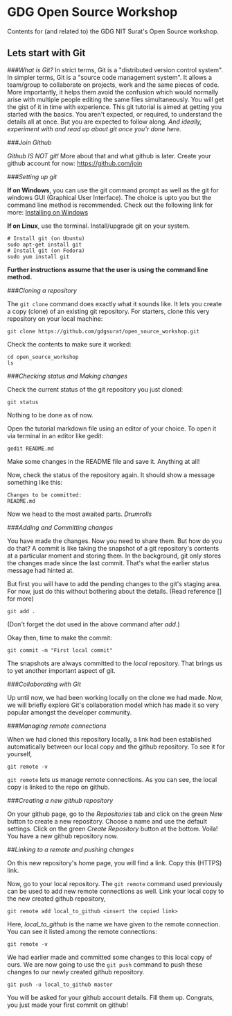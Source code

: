 # GDG Open Source Workshop
Contents for (and related to) the GDG NIT Surat's Open Source workshop.

## Lets start with Git

###*What is Git?*
In strict terms, Git is a "distributed version control system".
In simpler terms, Git is a "source code management system". It allows a team/group to collaborate on projects, work and the same pieces of code. More importantly, it helps them avoid the confusion which would normally arise with multiple people editing the same files simultaneously.
You will get the gist of it in time with experience. This git tutorial is aimed at getting you started with the basics. You aren't expected, or required, to understand the details all at once. But you are expected to follow along. *And ideally, experiment with and read up about git once you'r done here.*

###*Join Github*

*Github IS NOT git!* More about that and what github is later.
Create your github account for now: https://github.com/join

###*Setting up git*

**If on Windows**, you can use the git command prompt as well as the git for windows GUI (Graphical User Interface). The choice is upto you but the command line method is recommended. 
Check out the following link for more: [Installing on Windows](https://git-scm.com/book/en/v2/Getting-Started-Installing-Git#Installing-on-Windows)

**If on Linux**, use the terminal. Install/upgrade git on your system.
```
# Install git (on Ubuntu)
sudo apt-get install git
# Install git (on Fedora)
sudo yum install git
```

**Further instructions assume that the user is using the command line method.**

###*Cloning a repository*

The ```git clone``` command does exactly what it sounds like. It lets you create a copy (clone) of an existing git repository.
For starters, clone this very repository on your local machine:
```
git clone https://github.com/gdgsurat/open_source_workshop.git
```

Check the contents to make sure it worked:
```
cd open_source_workshop
ls
```

###*Checking status and Making changes*

Check the current status of the git repository you just cloned:
```
git status
```
Nothing to be done as of now.

Open the tutorial markdown file using an editor of your choice.
To open it via terminal in an editor like gedit:
```
gedit README.md
```

Make some changes in the README file and save it. Anything at all!

Now, check the status of the repository again.
It should show a message something like this:
```
Changes to be committed:
README.md
```

Now we head to the most awaited parts.
*Drumrolls*

###*Adding and Committing changes*

You have made the changes. Now you need to share them. But how do you do that?
A commit is like taking the snapshot of a git repository's contents at a particular moment and storing them. In the background, git only stores the changes made since the last commit. That's what the earlier status message had hinted at.

But first you will have to add the pending changes to the git's staging area. For now, just do this without bothering about the details. (Read reference [] for more)
```
git add .
```
(Don't forget the dot used in the above command after *add*.)

Okay then, time to make the commit:
```
git commit -m "First local commit"
```

The snapshots are always committed to the *local* repository. That brings us to yet another important aspect of git.


###*Collaborating with Git*

Up until now, we had been working locally on the clone we had made. Now, we will briefly explore Git's collaboration model which has made it so very popular amongst the developer community.

###*Managing remote connections*

When we had cloned this repository locally, a link had been established automatically between our local copy and the github repository.
To see it for yourself,
```
git remote -v
```

```git remote``` lets us manage remote connections. As you can see, the local copy is linked to the repo on github.

###*Creating a new github repository*

On your github page, go to the *Repositories* tab and click on the green *New* button to create a new repository. Choose a name and use the default settings. Click on the green *Create Repository* button at the bottom.
Voila! You have a new github repository now.

##*Linking to a remote and pushing changes*

On this new repository's home page, you will find a link. Copy this (HTTPS) link.

Now, go to your local repository. The ```git remote``` command used previously can be used to add new remote connections as well.
Link your local copy to the new created github repository,
```
git remote add local_to_github <insert the copied link>
```

Here, *local_to_github* is the name we have given to the remote connection.
You can see it listed among the remote connections:
```
git remote -v
```

We had earlier made and committed some changes to this local copy of ours. We are now going to use the ```git push``` command to push these changes to our newly created github repository.

```
git push -u local_to_github master
```

You will be asked for your github account details. Fill them up.
Congrats, you just made your first commit on github!
